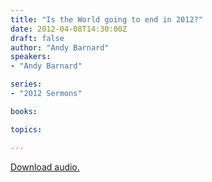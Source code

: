 ```yaml
---
title: "Is the World going to end in 2012?"
date: 2012-04-08T14:30:00Z
draft: false
author: "Andy Barnard"
speakers:
- "Andy Barnard"

series:
- "2012 Sermons"

books:

topics:

---
```

[Download audio.](https://s3.amazonaws.com/highway/sermons/2012_04/08_Is_the_World_going_to_end_in_2012.mp3)